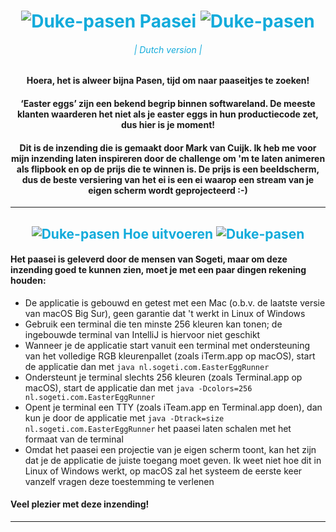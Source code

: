 <span align="center">

<h1 style="color:#12ABDB"> <img src="src/images/Duke-pasen.svg" alt="Duke-pasen" /> Paasei <img src="src/images/Duke-pasen.svg" alt="Duke-pasen" /></h1>
<h6 style="color:#12ABDB">| Dutch version   |</h6>

#### Hoera, het is alweer bijna Pasen, tijd om naar paaseitjes te zoeken!
#### ‘Easter eggs’ zijn een bekend begrip binnen softwareland. De meeste klanten waarderen het niet als je easter eggs in hun productiecode zet, dus hier is je moment!
#### Dit is de inzending die is gemaakt door Mark van Cuijk. Ik heb me voor mijn inzending laten inspireren door de challenge om 'm te laten animeren als flipbook en op de prijs die te winnen is. De prijs is een beeldscherm, dus de beste versiering van het ei is een ei waarop een stream van je eigen scherm wordt geprojecteerd :-)

</span>

--- 

<span align="center">

<h2 style="color:#12ABDB"> <img src="src/images/Duke-pasen.svg" alt="Duke-pasen" /> Hoe uitvoeren <img src="src/images/Duke-pasen.svg" alt="Duke-pasen" /></h2>

</span>

#### Het paasei is geleverd door de mensen van Sogeti, maar om deze inzending goed te kunnen zien, moet je met een paar dingen rekening houden:
- De applicatie is gebouwd en getest met een Mac (o.b.v. de laatste versie van macOS Big Sur), geen garantie dat 't werkt in Linux of Windows
- Gebruik een terminal die ten minste 256 kleuren kan tonen; de ingebouwde terminal van IntelliJ is hiervoor niet geschikt
- Wanneer je de applicatie start vanuit een terminal met ondersteuning van het volledige RGB kleurenpallet (zoals iTerm.app op macOS), start de applicatie dan met `java nl.sogeti.com.EasterEggRunner`
- Ondersteunt je terminal slechts 256 kleuren (zoals Terminal.app op macOS), start de applicatie dan met `java -Dcolors=256 nl.sogeti.com.EasterEggRunner`
- Opent je terminal een TTY (zoals iTeam.app en Terminal.app doen), dan kun je door de applicatie met `java -Dtrack=size nl.sogeti.com.EasterEggRunner` het paasei laten schalen met het formaat van de terminal
- Omdat het paasei een projectie van je eigen scherm toont, kan het zijn dat je de applicatie de juiste toegang moet geven. Ik weet niet hoe dit in Linux of Windows werkt, op macOS zal het systeem de eerste keer vanzelf vragen deze toestemming te verlenen

#### Veel plezier met deze inzending!

---
